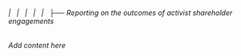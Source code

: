 ###### |   |   |   |   |   ├── Reporting on the outcomes of activist shareholder engagements

*Add content here*